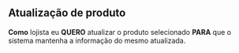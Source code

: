 ## Atualização de produto

**Como** lojista
eu **QUERO** atualizar o produto selecionado
**PARA** que o sistema mantenha a informação do mesmo atualizada.
